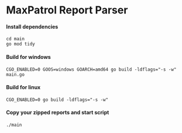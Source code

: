 # MaxPatrol Report Parser

#### Install dependencies
```
cd main
go mod tidy
```
#### Build for windows
```
CGO_ENABLED=0 GOOS=windows GOARCH=amd64 go build -ldflags="-s -w" main.go
```
#### Build for linux
```
CGO_ENABLED=0 go build -ldflags="-s -w"
```
#### Copy your zipped reports and start script
```
./main
```
